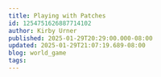 ```yaml
---
title: Playing with Patches
id: 1254751626887714102
author: Kirby Urner
published: 2025-01-29T20:29:00.000-08:00
updated: 2025-01-29T21:07:19.689-08:00
blog: world_game
tags: 
---
```


